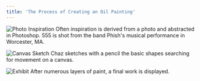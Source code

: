 ```yaml
---
title: 'The Process of Creating an Oil Painting'
---
```


![Photo Inspiration](/img/about/555-1.jpg)
Often inspiration is derived from a photo and abstracted in Photoshop. 555 is shot from the band Phish's musical performance in Worcester, MA. 

![Canvas Sketch](/img/about/555-2.jpg)
Chaz sketches with a pencil the basic shapes searching for movement on a canvas.

![Exhibit](/img/about/555-3.jpg)
After numerous layers of paint, a final work is displayed.
